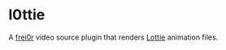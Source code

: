 # l0ttie

A [frei0r](https://dyne.org/software/frei0r/) video source plugin that renders  [Lottie](https://lottie.github.io) animation files.
